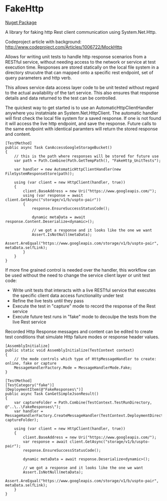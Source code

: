 # FakeHttp

[Nuget Package](https://www.nuget.org/packages/Dkackman.FakeHttp/)

A library for faking http Rest client communication using System.Net.Http.

Codeproject article with background: http://www.codeproject.com/Articles/1006722/MockHttp 

Allows for writing unit tests to handle http response scenarios from a RESTful service, without needing access to the network or service at test execution time. 
Responses are stored statically on the local file system in a directory strucutre that can mapped onto a specific rest endpoint, set of query parameters and http verb.

This allows service data access layer code to be unit tested without regard to the actual availability of the tart service. This also ensures that response details and data returned to the test can be controlled.

The quickest way to get started is to use an AutomaticHttpClientHandler anywhere you instatniate an System.Net.HttpClient. The automatic handler will first check the local file system for a saved response. If one is not found it will access the live http endpoint, and save the response. Future calls to the same endpoint with identical paramters will return the stored response and content.

    [TestMethod]
    public async Task CanAccessGoogleStorageBucket()
    {
        // this is the path where responses will be stored for future use
        var path = Path.Combine(Path.GetTempPath(), "FakeHttp_UnitTests");

        var handler = new AutomaticHttpClientHandler(new FileSystemResponseStore(path));

        using (var client = new HttpClient(handler, true))
        {
            client.BaseAddress = new Uri("https://www.googleapis.com/");
            using (var response = await client.GetAsync("storage/v1/b/uspto-pair"))
            {
                response.EnsureSuccessStatusCode();

                dynamic metaData = await response.Content.Deserialize<dynamic>();

                // we got a response and it looks like the one we want
                Assert.IsNotNull(metaData);
                Assert.AreEqual("https://www.googleapis.com/storage/v1/b/uspto-pair", metaData.selfLink);
            }
        }
    }

If more fine grained control is needed over the handler, this workflow can be used without the need to change the service client layer or unit test code:
- Write unit tests that interacts with a live RESTful service that executes the specific client data access functionality under test
- Refine the live tests until they pass
- Execute the test in "capture" mode to record the response of the Rest service
- Execute future test runs in "fake" mode to decoulpe the tests from the live Rest service

Recorded Http Response messages and content can be edited to create test conditions that simulate Http failure modes or response header values.

    [AssemblyInitialize]
    public static void AssemblyInitialize(TestContext context)
    {
        // the mode controls which type of HttpMessageHandler to create: online, fake or capture
        MessageHandlerFactory.Mode = MessageHandlerMode.Fake;
    }

    [TestMethod]
    [TestCategory("fake")]
    [DeploymentItem(@"FakeResponses\")]
    public async Task CanGetSimpleJsonResult()
    {
        var captureFolder = Path.Combine(TestContext.TestRunDirectory, @"..\..\FakeResponses\");
        var handler = MessageHandlerFactory.CreateMessageHandler(TestContext.DeploymentDirectory, captureFolder);

        using (var client = new HttpClient(handler, true))
        {
            client.BaseAddress = new Uri("https://www.googleapis.com/");
            var response = await client.GetAsync("storage/v1/b/uspto-pair");
            response.EnsureSuccessStatusCode();

            dynamic metaData = await response.Deserialize<dynamic>();

            // we got a response and it looks like the one we want
            Assert.IsNotNull(metaData);
            Assert.AreEqual("https://www.googleapis.com/storage/v1/b/uspto-pair", metaData.selfLink);
        }
    }
